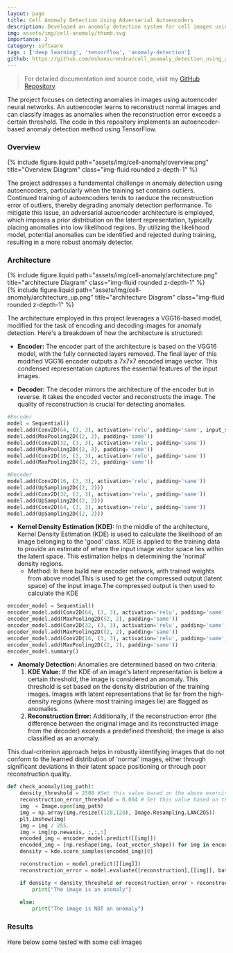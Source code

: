 ```yaml
---
layout: page
title: Cell Anomaly Detection Using Adversarial Autoencoders
description: Developed an anomaly detection system for cell images using adversarial autoencoders, inspired by the paper "Robust Anomaly Detection in Images using Adversarial Autoencoders" by Laura Beggel, Michael Pfeiffer, and Bernd Bischl.
img: assets/img/cell-anomaly/thumb.svg
importance: 2
category: software
tags : ['deep learning', 'tensorflow', 'anomaly-detection']
github: https://github.com/eshansurendra/cell_anomaly_detection_using_autoencoders
---
```


> For detailed documentation and source code, visit my [GitHub Repository](https://github.com/eshansurendra/cell_anomaly_detection_using_autoencoders).

The project focuses on detecting anomalies in images using autoencoder neural networks. An autoencoder learns to reconstruct normal images and can classify images as anomalies when the reconstruction error exceeds a certain threshold. The code in this repository implements an autoencoder-based anomaly detection method using TensorFlow.

### Overview

<div class="row">
    <div class="col-sm mt-3 mt-md-0">
        {% include figure.liquid path="assets/img/cell-anomaly/overview.png" title="Overview Diagram" class="img-fluid rounded z-depth-1" %}
    </div>
</div>

The project addresses a fundamental challenge in anomaly detection using autoencoders, particularly when the training set contains outliers. Continued training of autoencoders tends to raeduce the reconstruction error of outliers, thereby degrading anomaly detection performance. To mitigate this issue, an adversarial autoencoder architecture is employed, which imposes a prior distribution on the latent representation, typically placing anomalies into low likelihood regions. By utilizing the likelihood model, potential anomalies can be identified and rejected during training, resulting in a more robust anomaly detector.

### Architecture

<div class="row">
    <div class="col-sm-6 mt-3 mt-md-0">
        {% include figure.liquid path="assets/img/cell-anomaly/architecture.png" title="architecture Diagram" class="img-fluid rounded z-depth-1" %}
    </div>
</div>

<div class="row">
    <div class="col-sm-6 mt-3 mt-md-0">
        {% include figure.liquid path="assets/img/cell-anomaly/architecture_up.png" title="architecture Diagram" class="img-fluid rounded z-depth-1" %}
    </div>
</div>


The architecture employed in this project leverages a VGG16-based model, modified for the task of encoding and decoding images for anomaly detection. Here's a breakdown of how the architecture is structured:

- **Encoder:** The encoder part of the architecture is based on the VGG16 model, with the fully connected layers removed. The final layer of this modified VGG16 encoder outputs a 7x7x7 encoded image vector. This condensed representation captures the essential features of the input images.

- **Decoder:** The decoder mirrors the architecture of the encoder but in reverse. It takes the encoded vector and reconstructs the image. The quality of reconstruction is crucial for detecting anomalies.

```python
#Encoder
model = Sequential()
model.add(Conv2D(64, (3, 3), activation='relu', padding='same', input_shape=(SIZE, SIZE, 3)))
model.add(MaxPooling2D((2, 2), padding='same'))
model.add(Conv2D(32, (3, 3), activation='relu', padding='same'))
model.add(MaxPooling2D((2, 2), padding='same'))
model.add(Conv2D(16, (3, 3), activation='relu', padding='same'))
model.add(MaxPooling2D((2, 2), padding='same'))
```
```python
#Decoder
model.add(Conv2D(16, (3, 3), activation='relu', padding='same'))
model.add(UpSampling2D((2, 2)))
model.add(Conv2D(32, (3, 3), activation='relu', padding='same'))
model.add(UpSampling2D((2, 2)))
model.add(Conv2D(64, (3, 3), activation='relu', padding='same'))
model.add(UpSampling2D((2, 2)))
```
  
- **Kernel Density Estimation (KDE):** In the middle of the architecture, Kernel Density Estimation (KDE) is used to calculate the likelihood of an image belonging to the 'good' class. KDE is applied to the training data to provide an estimate of where the input image vector space lies within the latent space. This estimation helps in determining the 'normal' density regions.
  - Method: In here build new encoder network, with trained weights from above model.This is used to get the compressed output (latent space) of the input image.The compressed output is then used to calculate the KDE

```python
encoder_model = Sequential()
encoder_model.add(Conv2D(64, (3, 3), activation='relu', padding='same', input_shape=(SIZE, SIZE, 3), weights=model.layers[0].get_weights()) )
encoder_model.add(MaxPooling2D((2, 2), padding='same'))
encoder_model.add(Conv2D(32, (3, 3), activation='relu', padding='same', weights=model.layers[2].get_weights()))
encoder_model.add(MaxPooling2D((2, 2), padding='same'))
encoder_model.add(Conv2D(16, (3, 3), activation='relu', padding='same', weights=model.layers[4].get_weights()))
encoder_model.add(MaxPooling2D((2, 2), padding='same'))
encoder_model.summary()
```



- **Anomaly Detection:** Anomalies are determined based on two criteria:
  1. **KDE Value:** If the KDE of an image's latent representation is below a certain threshold, the image is considered an anomaly. This threshold is set based on the density distribution of the training images. Images with latent representations that lie far from the high-density regions (where most training images lie) are flagged as anomalies.
  2. **Reconstruction Error:** Additionally, if the reconstruction error (the difference between the original image and its reconstructed image from the decoder) exceeds a predefined threshold, the image is also classified as an anomaly.

This dual-criterion approach helps in robustly identifying images that do not conform to the learned distribution of 'normal' images, either through significant deviations in their latent space positioning or through poor reconstruction quality.

```python
def check_anomaly(img_path):
    density_threshold = 2500 #Set this value based on the above exercise
    reconstruction_error_threshold = 0.004 # Set this value based on the above exercise
    img  = Image.open(img_path)
    img = np.array(img.resize((128,128), Image.Resampling.LANCZOS))
    plt.imshow(img)
    img = img / 255.
    img = img[np.newaxis, :,:,:]
    encoded_img = encoder_model.predict([[img]]) 
    encoded_img = [np.reshape(img, (out_vector_shape)) for img in encoded_img] 
    density = kde.score_samples(encoded_img)[0] 

    reconstruction = model.predict([[img]])
    reconstruction_error = model.evaluate([reconstruction],[[img]], batch_size = 1)[0]

    if density < density_threshold or reconstruction_error > reconstruction_error_threshold:
        print("The image is an anomaly")
        
    else:
        print("The image is NOT an anomaly")
```

### Results

Here below some tested with some cell images





